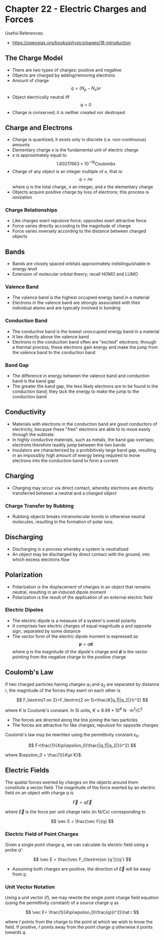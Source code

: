 # Chapter 22 - Electric Charges and Forces

Useful References:
- https://openstax.org/books/physics/pages/18-introduction

## The Charge Model
- There are two types of charges: positive and negative
- Objects are charged by adding/removing electrons
- Amount of charge $$q = (N_p-N_e)e$$
- Object electrically neutral iff $$q=0$$
- Charge is conserved; it is neither created nor destroyed

## Charge and Electrons
- Charge is quantized; it exists only in discrete (i.e. non-continuous) amounts
- Elementary charge $e$ is the fundamental unit of electric charge
- $e$ is approximately equal to $$1.60217663\times 10^{-19} Coulombs$$
- Charge of any object is an integer multiple of *e*, that is: $$q=ne$$ where $q$ is the total charge, $n$ an integer, and $e$ the elementary charge
- Objects acquire positive charge by loss of electrons; this process is ionization

### Charge Relationships
- Like charges exert repulsive force; opposites exert attractive force
- Force varies directly according to the magnitude of charge
- Force varies inversely according to the distance between charged objects

## Bands
- Bands are closely spaced orbitals approximately indistinguishable in energy level
- Extension of molecular orbital theory; recall HOMO and LUMO

### Valence Band
- The valence band is the highest occupied energy band in a material
- Electrons in the valence band are strongly associated with their individual atoms and are typically involved in bonding 

### Conduction Band
- The conductive band is the lowest unoccupied energy band in a material
- It lies directly above the valence band
- Electrons in the conduction band often are "excited" electrons; through a thermal process, these electrons gain energy and make the jump from the valence band to the conduction band

### Band Gap
- The difference in energy between the valence band and conduction band is the band gap
- The greater the band gap, the less likely electrons are to be found in the conduction band; they lack the energy to make the jump to the conduction band

## Conductivity
- Materials with electrons in the conduction band are good conductors of electricity, because these "free" electrons are able to to move easily through the subtrate
- In highly conductive materials, such as metals, the band gap overlaps; electrons therefore readily jump between the two bands
- Insulators are characterized by a prohibitively large band gap, resulting in an impossibly high amount of energy being required to move electrons into the conduction band to form a current

## Charging
- Charging may occur via direct contact, whereby electrons are directly transferred between a neutral and a charged object

### Charge Transfer by Rubbing
- Rubbing objects breaks intramolecular bonds in otherwise neutral molecules, resulting in the formation of polar ions. 

## Discharging
- Discharging is a process whereby a system is neutralized
- An object may be discharged by direct contact with the ground, into which excess electrons flow

## Polarization
- Polarization is the displacement of charges in an object that remains neutral, resulting in an induced dipole moment
- Polarization is the result of the application of an external electric field

### Electric Dipoles
- The electric dipole is a measure of a system's overall polarity
- It comprises two electric charges of equal magnitude *q* and opposite sign, separated by some distance
- The vector form of the electric dipole moment is expressed as $$\mathbf{p}=q\mathbf{d}$$ where $q$ is the magnitude of the dipole's charge and $\mathbf{d}$ is the vector pointing from the negative charge to the positive charge

## Coulomb's Law
If two charged particles having charges $q_1$ and $q_2$ are separated by distance $r$, the magnitude of the forces they exert on each other is

$$
F_\textrm{1 on 2}=F_\textrm{2 on 1}=\frac{K|q_1||q_2|}{r^2}
$$

where $K$ is Coulomb's constant. In SI units, $K\approx 8.99\times 10^9\textrm{ N}\cdot\textrm{m}^2/\textrm{C}^2$

- The forces are directed along the line joining the two particles
- The forces are attractive for like charges, repulsive for opposite charges

Coulomb's law may be rewritten using the permittivity constant $\epsilon_0$:

$$
F=\frac{1}{4\pi\epsilon_0}\frac{|q_1||q_2|}{r^2}
$$

where $\epsilon_0 = \frac{1}{4\pi K}$.

## Electric Fields
The spatial forces exerted by charges on the objects around them constitute a vector field. The magnitude of the force exerted by an electric field on an object with charge $q$ is

$$\vec F=q\vec E$$

where $\vec E$ is the force per unit charge ratio (in $\textrm{N}/\textrm{Cx}$) corresponding to

$$
\vec E = \frac{\vec F}{q}
$$

### Electric Field of Point Charges
Given a single point charge $q$, we can calculate its electric field using a probe $q'$:

$$
\vec E = \frac{\vec F_{\textrm{on }q'}}{q'}
$$

- Assuming both charges are positive, the direction of $\vec E$ will be away from $q$.

### Unit Vector Notation
Using a unit vector ($\hat r$), we may rewrite the single point charge field equation (using the permittivity constant) of a source charge $q$ as

$$
\vec E= \frac{1}{4\pi\epsilon_0}\frac{q}{r^2}\hat r
$$

where $\hat r$ points from the charge to the point at which we wish to know the field. If positive, $\hat r$ points away from the point charge $q$ otherwise it points towards $q$.